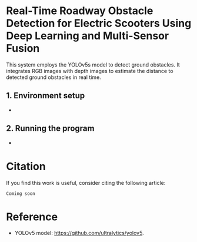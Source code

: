 # Real-Time Roadway Obstacle Detection for Electric Scooters Using Deep Learning and Multi-Sensor Fusion

This system employs the YOLOv5s model to detect ground obstacles. It integrates RGB images with depth images to estimate the distance to detected ground obstacles in real time.

## 1. Environment setup
- 

## 2. Running the program
- 

# Citation
If you find this work is useful, consider citing the following article:
```
Coming soon
```

# Reference
- YOLOv5 model: https://github.com/ultralytics/yolov5.

  
